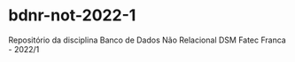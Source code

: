 # bdnr-not-2022-1
Repositório da disciplina Banco de Dados Não Relacional DSM Fatec Franca - 2022/1
